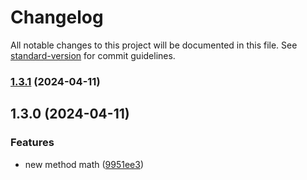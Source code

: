 # Changelog

All notable changes to this project will be documented in this file. See [standard-version](https://github.com/conventional-changelog/standard-version) for commit guidelines.

### [1.3.1](https://github.com/jcpablo10/githooks-husky-node-js/compare/v1.3.0...v1.3.1) (2024-04-11)

## 1.3.0 (2024-04-11)


### Features

* new method math ([9951ee3](https://github.com/jcpablo10/githooks-husky-node-js/commit/9951ee38764b9620f33c7fa31250b44dc674debf))
